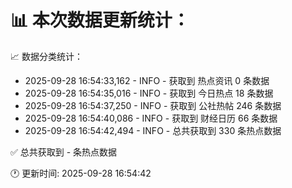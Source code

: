 📊 本次数据更新统计：
==========================

📈 数据分类统计：
- 2025-09-28 16:54:33,162 - INFO - 获取到 热点资讯 0 条数据
- 2025-09-28 16:54:35,016 - INFO - 获取到 今日热点 18 条数据
- 2025-09-28 16:54:37,250 - INFO - 获取到 公社热帖 246 条数据
- 2025-09-28 16:54:40,086 - INFO - 获取到 财经日历 66 条数据
- 2025-09-28 16:54:42,494 - INFO - 总共获取到 330 条热点数据

✅ 总共获取到 - 条热点数据

🕐 更新时间: 2025-09-28 16:54:42
